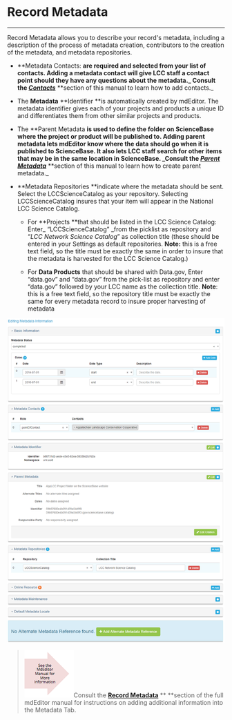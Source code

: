 # Record Metadata

---

Record Metadata allows you to describe your record's metadata, including a description of the process of metadata creation, contributors to the creation of the metadata, and metadata repositories.

* **Metadata Contacts: **are required and selected from your list of contacts. Adding a metadata contact will give LCC staff a contact point should they have any questions about the metadata._ Consult the _[_**Contacts**_](/contacts.md)_** **section of this manual to learn how to add contacts._

* The **Metadata** **Identifier **is automatically created by mdEditor. The metadata identifier gives each of your projects and products a unique ID and differentiates them from other similar projects and products.

* The **Parent Metadata **is used to define the folder on ScienceBase where the project or product will be published to. Adding parent metadata lets mdEditor know where the data should go when it is published to ScienceBase. It also lets LCC staff search for other items that may be in the same location in ScienceBase. _Consult the _[_**Parent Metadata**_](/record/edit/metadata/parent-metadata.md)_** **section of this manual to learn how to create parent metadata._

* **Metadata Repositories **indicate where the metadata should be sent. Select the LCCScienceCatalog as your repository. Selecting LCCScienceCatalog insures that your item will appear in the National LCC Science Catalog.

  * For **Projects **that should be listed in the LCC Science Catalog: Enter_ “LCCScienceCatalog” _from the picklist as repository and “_LCC Network Science Catalog_” as collection title \(these should be entered in your Settings as default repositories. **Note:** this is a free text field, so the title must be exactly the same in order to insure that the metadata is harvested for the LCC Science Catalog.\)

  * For **Data Products** that should be shared with Data.gov, Enter “data.gov” and “data.gov” from the pick-list as repository and enter “data.gov” followed by your LCC name as the collection title. **Note**: this is a free text field, so the repository title must be exactly the same for every metadata record to insure proper harvesting of metadata

![](/assets/metadata_window.png)

> ![](/assets/see_full_manual_for.png)Consult the [**Record Metadata**](https://adiwg.gitbooks.io/mdeditor/content/record/edit/metadata.html) ** **section of the full mdEditor manual for instructions on adding additional information into the Metadata Tab.




